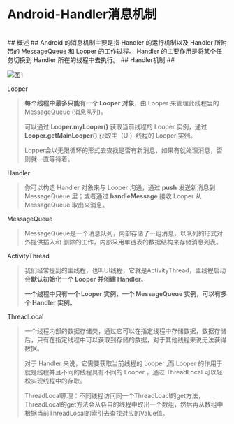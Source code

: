 # Android-Handler消息机制 #
<br>
## 概述 ##
Android 的消息机制主要是指 Handler 的运行机制以及 Handler 所附带的 MessageQueue 和 Looper 的工作过程。 Handler 的主要作用是将某个任务切换到 Handler 所在的线程中去执行。
## Handler机制 ##


![图1][1]

Looper
> **每个线程中最多只能有一个 Looper 对象**，由 Looper 来管理此线程里的 MessageQueue (消息队列)。
> 
> 可以通过 **Looper.myLooper()** 获取当前线程的 Looper 实例，通过 **Looper.getMainLooper()** 获取主（UI）线程的 Looper 实例。
> 
> Lopper会以无限循环的形式去查找是否有新消息，如果有就处理消息，否则就一直等待着。


Handler
> 你可以构造 Handler 对象来与 Looper 沟通，通过 **push** 发送新消息到 MessageQueue 里；或者通过 **handleMessage** 接收 Looper 从 MessageQueue 取出来消息。

MessageQueue
> MessageQueue是一个消息队列，内部存储了一组消息，以队列的形式对外提供插入和
删除的工作，内部采用单链表的数据结构来存储消息列表。

ActivityThread
> 我们经常提到的主线程，也叫UI线程，它就是ActivityThread，主线程启动会**默认初始化一个 Looper 并创建 Handler**。
> 
> **一个线程中只有一个 Looper 实例，一个 MessageQueue 实例，可以有多个 Handler 实例。**

ThreadLocal
> 一个线程内部的数据存储类，通过它可以在指定线程中存储数据，数据存储后，只有在指定线程中可以获取到存储的数据，对于其他线程来说无法获得数据。
> 
> 对于 Handler 来说，它需要获取当前线程的 Looper ,而 Looper 的作用于就是线程并且不同的线程具有不同的 Looper ，通过 ThreadLocal 可以轻松实现线程中的存取。
> 
> ThreadLocal原理：不同线程访问同一个ThreadLoacl的get方法，ThreadLocal的get方法会从各自的线程中取出一个数组，然后再从数组中根据当前ThreadLocal的索引去查找对应的Value值。




[1]:https://github.com/jeanboydev/Android-ReadTheFuckingSourceCode/blob/master/resources/images/android_handler/01.jpg